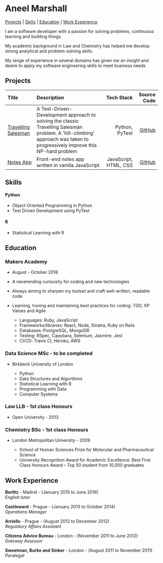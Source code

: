 # Aneel Marshall

 [Projects](#projects) | [Skills](#skills) |  [Education](#education) | [Work Experience](#experience) 

I am a software developer with a passion for solving problems, continuous learning and building things.

My academic background in Law and Chemistry has helped me develop strong analytical and problem-solving skills.

My range of experience in several domains has given me an insight and desire to apply my software engineering skills to meet business needs

## <a name="projects">Projects</a>

| Title | Description | Tech Stack | Source Code |
|:--- |:--- | ---:| ---:|
| [Travelling Salesman](https://github.com/marshall159/travelling-Salesman)| A Test-Driven-Development approach to solving the classic Travelling Salesman problem. A 'hill-climbing' approach was taken to progressively improve this NP-hard problem | Python, PyTest | [GitHub](https://github.com/marshall159/travelling-Salesman)
| [Notes App](https://github.com/marshall159/notesApp)  | Front-end notes app written in vanilla JavaScript | JavaScript, HTML, CSS | [GitHub](https://github.com/marshall159/notesApp)


## <a name="skills">Skills</a>

#### Python
- Object Oriented Programming in Python 
- Test Driven Development using PyTest

#### R
- Statistical Learning with R

## <a name="education">Education</a>

### Makers Academy 
- August - October 2018

- A neverending curiousity for coding and new technologies
- Always aiming to sharpen my toolset and craft well-written, readable code
- Learning, honing and maintaining best practices for coding: TDD, XP Values and Agile
    
    - Languages: Ruby, JavaScript
    - Frameworks/libraries: React, Node, Sinatra, Ruby on Rails
    - Databases: PostgreSQL, MongoDB
    - Testing: RSpec, Capybara, Selenium, Jasmine, Jest
    - CI/CD: Travis CI, Heroku, AWS


### Data Science MSc - to be completed
- Birkbeck University of London

    - Python
    - Data Structures and Algortihms
    - Statistical Learning with R
    - Programming with Data
    - Computer Systems

### Law LLB - 1st class Honours 
- Open University - 2013

### Chemistry BSc - 1st class Honours 
- London Metropolitan University - 2009

    - School of Human Sciences Prize for Molecular and Pharmaceutical Science
    - University Recognition Award for Academic Excellence: Best First Class Honours Award – Top 50 student from 10,000 graduates

## <a name="experience">Work Experience</a>
**Berlitz** - Madrid - (January 2015 to June 2016)   
*English tutor* 

**Castleward** - Prague - (January 2013 to October 2014)   
*Operations Manager* 

**Arriello** - Prague - (August 2012 to December 2012)   
*Regulatory Affairs Assistant* 

**Citizens Advice Bureau** - London - (November 2011 to June 2012)  
*Gateway Assessor*

**Sweetman, Burke and Sinker** - London - (August 2011 to November 2011)   
*Paralegal*  
